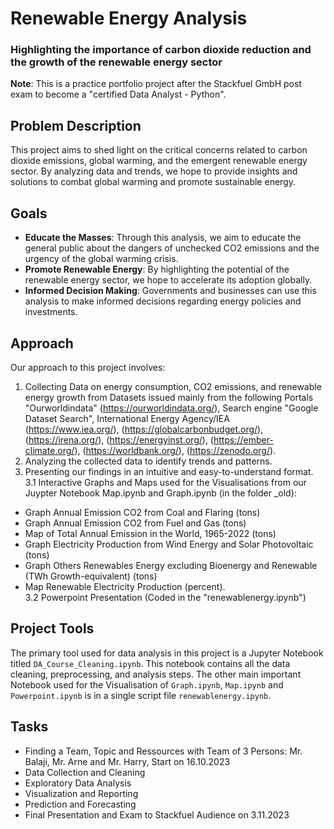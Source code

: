 # Renewable Energy Analysis
### Highlighting the importance of carbon dioxide reduction and the growth of the renewable energy sector

**Note**: This is a practice portfolio project after the Stackfuel GmbH post exam to become a "certified Data Analyst - Python".

## Problem Description
This project aims to shed light on the critical concerns related to carbon dioxide emissions, global warming, and the emergent renewable energy sector. By analyzing data and trends, we hope to provide insights and solutions to combat global warming and promote sustainable energy.

## Goals
- **Educate the Masses**: Through this analysis, we aim to educate the general public about the dangers of unchecked CO2 emissions and the urgency of the global warming crisis.
- **Promote Renewable Energy**: By highlighting the potential of the renewable energy sector, we hope to accelerate its adoption globally.
- **Informed Decision Making**: Governments and businesses can use this analysis to make informed decisions regarding energy policies and investments.

## Approach
Our approach to this project involves:
1. Collecting Data on energy consumption, CO2 emissions, and renewable energy growth from Datasets issued mainly from the following Portals "Ourworldindata" (https://ourworldindata.org/), Search engine "Google Dataset Search", International Energy Agency/IEA (https://www.iea.org/), (https://globalcarbonbudget.org/), (https://irena.org/), (https://energyinst.org/), (https://ember-climate.org/), (https://worldbank.org/), (https://zenodo.org/).
2. Analyzing the collected data to identify trends and patterns.
3. Presenting our findings in an intuitive and easy-to-understand format.<br>
3.1 Interactive Graphs and Maps used for the Visualisations from our Juypter Notebook Map.ipynb and Graph.ipynb (in the folder _old):<br>
- Graph Annual Emission CO2 from Coal and Flaring (tons)
- Graph Annual Emission CO2 from Fuel and Gas (tons)
- Map of Total Annual Emission in the World, 1965-2022 (tons)
- Graph Electricity Production from Wind Energy and Solar Photovoltaic (tons)
- Graph Others Renewables Energy excluding Bioenergy and Renewable (TWh Growth-equivalent) (tons)
- Map Renewable Electricity Production (percent).<br>
3.2 Powerpoint Presentation (Coded in the "renewablenergy.ipynb")
       
## Project Tools
The primary tool used for data analysis in this project is a Jupyter Notebook titled `DA_Course_Cleaning.ipynb`. This notebook contains all the data cleaning, preprocessing, and analysis steps. The other main important Notebook used for the Visualisation of `Graph.ipynb`, `Map.ipynb` and `Powerpoint.ipynb` is in a single script file `renewablenergy.ipynb`. 

## Tasks
- Finding a Team, Topic and Ressources with Team of 3 Persons: Mr. Balaji, Mr. Arne and Mr. Harry, Start on 16.10.2023
- Data Collection and Cleaning
- Exploratory Data Analysis
- Visualization and Reporting
- Prediction and Forecasting
- Final Presentation and Exam to Stackfuel Audience on 3.11.2023
